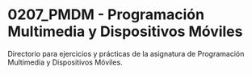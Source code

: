 # 0207_PMDM - Programación Multimedia y Dispositivos Móviles

Directorio para ejercicios y prácticas de la asignatura de Programación Multimedia y Dispositivos Móviles.